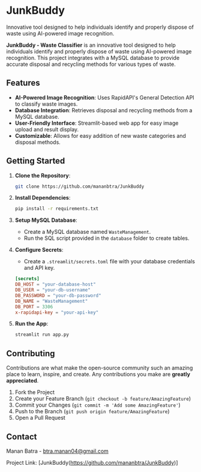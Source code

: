 # JunkBuddy
Innovative tool designed to help individuals identify and properly dispose of waste using AI-powered image recognition.

**JunkBuddy - Waste Classifier** is an innovative tool designed to help individuals identify and properly dispose of waste using AI-powered image recognition. This project integrates with a MySQL database to provide accurate disposal and recycling methods for various types of waste.

## Features

- **AI-Powered Image Recognition**: Uses RapidAPI's General Detection API to classify waste images.
- **Database Integration**: Retrieves disposal and recycling methods from a MySQL database.
- **User-Friendly Interface**: Streamlit-based web app for easy image upload and result display.
- **Customizable**: Allows for easy addition of new waste categories and disposal methods.

## Getting Started

1. **Clone the Repository**:
   ```bash
   git clone https://github.com/mananbtra/JunkBuddy
   ```

2. **Install Dependencies**:
   ```bash
   pip install -r requirements.txt
   ```

3. **Setup MySQL Database**:
   - Create a MySQL database named `WasteManagement`.
   - Run the SQL script provided in the `database` folder to create tables.

4. **Configure Secrets**:
   - Create a `.streamlit/secrets.toml` file with your database credentials and API key.
   ```toml
   [secrets]
   DB_HOST = "your-database-host"
   DB_USER = "your-db-username"
   DB_PASSWORD = "your-db-password"
   DB_NAME = "WasteManagement"
   DB_PORT = 3306
   x-rapidapi-key = "your-api-key"
   ```

5. **Run the App**:
   ```bash
   streamlit run app.py
   ```

## Contributing

Contributions are what make the open-source community such an amazing place to learn, inspire, and create. Any contributions you make are **greatly appreciated**.

1. Fork the Project
2. Create your Feature Branch (`git checkout -b feature/AmazingFeature`)
3. Commit your Changes (`git commit -m 'Add some AmazingFeature'`)
4. Push to the Branch (`git push origin feature/AmazingFeature`)
5. Open a Pull Request

## Contact

Manan Batra - [btra.manan04@gmail.com](mailto:btra.manan04@gmail.com)

Project Link: [JunkBuddy(https://github.com/mananbtra/JunkBuddy)]
